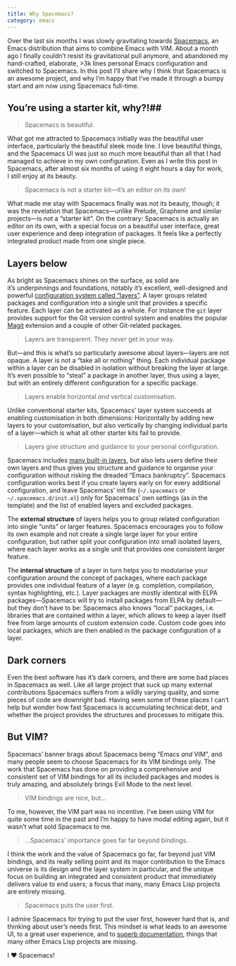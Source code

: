 ```yaml
---
title: Why Spacemacs?
category: emacs
---
```


Over the last six months I was slowly gravitating towards [Spacemacs][], an
Emacs distribution that aims to combine Emacs with VIM.  About a month ago
I finally couldn’t resist its gravitational pull anymore, and abandoned my
hand-crafted, elaborate, >3k lines personal Emacs configuration and switched to
Spacemacs.  In this post I’ll share why I think that Spacemacs is an awesome
project, and why I’m happy that I’ve made it through a bumpy start and am now
using Spacemacs full-time.

<!--more-->

[Spacemacs]: http://spacemacs.org ""

## You’re using a starter kit, why⁈##

> Spacemacs is beautiful.

What got me attracted to Spacemacs initially was the beautiful user interface,
particularly the beautiful sleek mode line.  I love beautiful things, and the
Spacemacs UI was just so much more beautiful than all that I had managed to
achieve in my own configuration.  Even as I write this post in Spacemacs, after
almost six months of using it eight hours a day for work, I still enjoy at its
beauty.

> Spacemacs is not a starter kit—it’s an editor on its own!

What made me stay with Spacemacs finally was not its beauty, though; it was the
revelation that Spacemacs—unlike Prelude, Graphene and similar projects—is *not*
a “starter kit”.  On the contrary: Spacemacs is actually an editor on its own,
with a special focus on a beautiful user interface, great user experience and
deep integration of packages.  It feels like a perfectly integrated product made
from one single piece.

## Layers below ##

As bright as Spacemacs shines on the surface, as solid are it’s underpinnings
and foundations, notably it’s excellent, well-designed and powerful
[configuration system called “layers”][layers].  A layer groups related packages
and configuration into a single unit that provides a specific feature.  Each
layer can be activated as a whole.  For instance the `git` layer provides
support for the Git version control system and enables the popular [Magit][]
extension and a couple of other Git-related packages.

> Layers are transparent.  They _never_ get in your way.

But—and this is what’s so particularly awesome about layers—layers are not
opaque.  A layer is not a “take all or nothing” thing.  Each individual package
within a layer can be disabled in isolation without breaking the layer at large.
It’s even possible to “steal” a package in another layer, thus using a layer,
but with an entirely different configuration for a specific package.

> Layers enable horizontal *and* vertical customisation.

Unlike conventional starter kits, Spacemacs’ layer system succeeds at enabling
customisation in both dimensions: Horizontally by adding new layers to your
customisation, but also vertically by changing individual parts of a layer—which
is what all other starter kits fail to provide.

> Layers give structure and guidance to your personal configuration.

Spacemacs includes [many built-in layers][built-in-layers], but also lets users
define their own layers and thus gives you structure and guidance to organise
your configuration without risking the dreaded “Emacs bankruptcy”.  Spacemacs
configuration works best if you create layers early on for every additional
configuration, and leave Spacemacs’ init file (`~/.spacemacs` or
`~/.spacemacs.d/init.el`) only for Spacemacs’ own settings (as in the template)
and the list of enabled layers and excluded packages.

The **external structure** of layers helps you to group related configuration
into single “units” or larger features.  Spacemacs encourages you to follow its
own example and not create a single large layer for your entire configuration,
but rather split your configuration into small isolated layers, where each layer
works as a single unit that provides one consistent larger feature.

The **internal structure** of a layer in turn helps you to modularise your
configuration around the concept of packages, where each package provides one
individual feature of a layer (e.g. completion, compilation, syntax
highlighting, etc.).  Layer packages are mostly identical with ELPA
packages—Spacemacs will try to install packages from ELPA by default—but they
don’t have to be: Spacemacs also knows “local” packages, i.e. libraries that are
contained within a layer, which allows to keep a layer itself free from large
amounts of custom extension code.  Custom code goes into local packages, which
are then enabled in the package configuration of a layer.

[Magit]: http://magit.vc
[evil-magit]: https://github.com/justbur/evil-magit
[built-in-layers]: http://spacemacs.org/layers/LAYERS.html

[layers]: http://spacemacs.org/doc/LAYERS.html ""

## Dark corners ##

Even the best software has it’s dark corners, and there are some bad places in
Spacemacs as well.  Like all large project that suck up many external
contributions Spacemacs suffers from a wildly varying quality, and some pieces
of code are downright bad.  Having seen some of these places I can’t help but
wonder how fast Spacemacs is accumulating technical debt, and whether the
project provides the structures and processes to mitigate this.

## But VIM? ##

Spacemacs’ banner brags about Spacemacs being “Emacs *and* VIM”, and many people
seem to choose Spacemacs for its VIM bindings only.  The work that Spacemacs has
done on providing a comprehensive and consistent set of VIM bindings for all
its included packages and modes is truly amazing, and absolutely brings Evil
Mode to the next level.

> VIM bindings are nice, but…

To me, however, the VIM part was no incentive.  I’ve been using VIM for quite
some time in the past and I’m happy to have modal editing again, but it wasn’t
what sold Spacemacs to me.

> …Spacemacs’ importance goes far far beyond bindings.

I think the work and the value of Spacemacs go far, far beyond just VIM
bindings, and its really selling point and its major contribution to the Emacs
universe is its design and the layer system in particular, and the unique focus
on building an integrated and consistent product that immediately delivers value
to end users; a focus that many, many Emacs Lisp projects are entirely missing.

> Spacemacs puts the user first.

I admire Spacemacs for trying to put the user first, however hard that is, and
thinking about user’s needs first.  This mindset is what leads to an awesome UI,
to a great user experience, and to [superb documentation][docs], things that
many other Emacs Lisp projects are missing.

I ❤️ Spacemacs!

[docs]: http://spacemacs.org/doc/DOCUMENTATION.html ""
